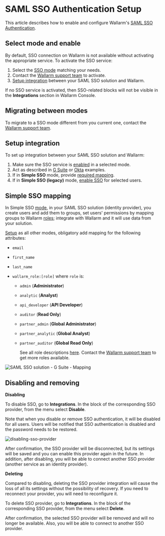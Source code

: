 # SAML SSO Authentication Setup

[img-disable-sso-provider]:     ../../../images/admin-guides/configuration-guides/sso/disable-sso-provider.png

[doc-setup-sso-gsuite]:     gsuite/overview.md
[doc-setup-sso-okta]:       okta/overview.md

This article describes how to enable and configure Wallarm's [SAML SSO Authentication](intro.md).

## Select mode and enable

By default, SSO connection on Wallarm is not available without activating the appropriate service. To activate the SSO service: 

1. Select the [SSO mode](intro.md#sso-modes) matching your needs.
1. Contact the [Wallarm support team](mailto:support@wallarm.com) to activate.
1. [Setup integration](#setup-integration) between your SAML SSO solution and Wallarm.
    
If no SSO service is activated, then SSO-related blocks will not be visible in the **Integrations** section in Wallarm Console.

## Migrating between modes

To migrate to a SSO mode different from you current one, contact the [Wallarm support team](mailto:support@wallarm.com).

## Setup integration

To set up integration between your SAML SSO solution and Wallarm:

1. Make sure the SSO service is [enabled](#select-mode-and-enable) in a selected mode.
1. Act as described in [G Suite](../../../admin-en/configuration-guides/sso/gsuite/overview.md) or [Okta](../../../admin-en/configuration-guides/sso/okta/overview.md) examples.
1. If in **Simple SSO** mode, provide [required mapping](#simple-sso-mapping).
1. If in **Simple SSO (legacy)** mode, [enable SSO](../../../admin-en/configuration-guides/sso/employ-user-auth.md) for selected users.

## Simple SSO mapping

In Simple SSO [mode](intro.md#sso-modes), in your SAML SSO solution (identity provider), you create users and add them to groups, set users' permissions by mapping groups to Wallarm [roles](../../../user-guides/settings/users.md#user-roles); integrate with Wallarm and it will use data from your solution.

[Setup](#setup-integration) as all other modes, obligatory add mapping for the following attributes:

* `email`
* `first_name`
* `last_name`
* `wallarm_role:[role]` where `role` is:

    * `admin` (**Administrator**)
    * `analytic` (**Analyst**)
    * `api_developer` (**API Developer**)
    * `auditor` (**Read Only**)
    * `partner_admin` (**Global Administrator**)
    * `partner_analytic` (**Global Analyst**)
    * `partner_auditor` (**Global Read Only**)

        See all role descriptions [here](../../../user-guides/settings/users.md#user-roles). Contact the [Wallarm support team](mailto:support@wallarm.com) to get more roles available.

![SAML SSO solution - G Suite - Mapping](../../../images/admin-guides/configuration-guides/sso/simple-sso-mapping.png)

##  Disabling and removing

**Disabling**

To disable SSO, go to **Integrations**. In the block of the corresponding SSO provider, from the menu select **Disable**.

Note that when you disable or remove SSO authentication, it will be disabled for all users. Users will be notified that SSO authentication is disabled and the password needs to be restored.

![disabling-sso-provider][img-disable-sso-provider]

After confirmation, the SSO provider will be disconnected, but its settings will be saved and you can enable this provider again in the future. In addition, after disabling, you will be able to connect another SSO provider (another service as an identity provider).

**Deleting**

Compared to disabling, deleting the SSO provider integration will cause the loss of all its settings without the possibility of recovery. If you need to reconnect your provider, you will need to reconfigure it.

To delete SSO provider, go to **Integrations**. In the block of the corresponding SSO provider, from the menu select **Delete**.

After confirmation, the selected SSO provider will be removed and will no longer be available. Also, you will be able to connect to another SSO provider.
